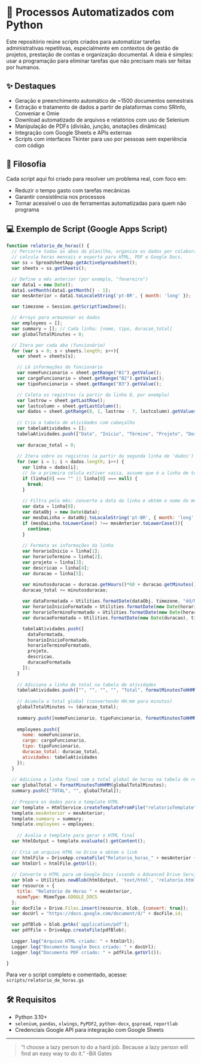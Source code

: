 # 🧩 Processos Automatizados com Python

Este repositório reúne scripts criados para automatizar tarefas administrativas repetitivas, especialmente em contextos de gestão de projetos, prestação de contas e organização documental. A ideia é simples: usar a programação para eliminar tarefas que não precisam mais ser feitas por humanos.

## ✨ Destaques

- Geração e preenchimento automático de ~1500 documentos semestrais
- Extração e tratamento de dados a partir de plataformas como SRInfo, Conveniar e Omie
- Download automatizado de arquivos e relatórios com uso de Selenium
- Manipulação de PDFs (divisão, junção, anotações dinâmicas)
- Integração com Google Sheets e APIs externas
- Scripts com interfaces Tkinter para uso por pessoas sem experiência com código

## 🧠 Filosofia

Cada script aqui foi criado para resolver um problema real, com foco em:
- Reduzir o tempo gasto com tarefas mecânicas
- Garantir consistência nos processos
- Tornar acessível o uso de ferramentas automatizadas para quem não programa

## 💻 Exemplo de Script (Google Apps Script)

```javascript
function relatorio_de_horas() {
  // Percorre todas as abas da planilha, organiza os dados por colaborador,
  // calcula horas mensais e exporta para HTML, PDF e Google Docs.
  var ss = SpreadsheetApp.getActiveSpreadsheet();
  var sheets = ss.getSheets();

  // Define o mês anterior (por exemplo, "fevereiro")
  var data1 = new Date();
  data1.setMonth(data1.getMonth() - 1);
  var mesAnterior = data1.toLocaleString('pt-BR', { month: 'long' });

  var timezone = Session.getScriptTimeZone();

  // Arrays para armazenar os dados
  var employees = [];
  var summary = []; // Cada linha: [nome, tipo, duracao_total]
  var globalTotalMinutes = 0;

  // Itera por cada aba (funcionário)
  for (var s = 0; s < sheets.length; s++){
    var sheet = sheets[s];

    // Lê informações do funcionário
    var nomeFuncionario = sheet.getRange("B1").getValue();
    var cargoFuncionario = sheet.getRange("B2").getValue();
    var tipoFuncionario = sheet.getRange("B3").getValue();

    // Coleta os registros (a partir da linha 8, por exemplo)
    var lastrow = sheet.getLastRow();
    var lastcolumn = sheet.getLastColumn();
    var dados = sheet.getRange(8, 1, lastrow - 7, lastcolumn).getValues();
    
    // Cria a tabela de atividades com cabeçalho
    var tabelaAtividades = [];
    tabelaAtividades.push(["Data", "Início", "Término", "Projeto", "Descrição", "Duração"]);
    
    var duracao_total = 0;
    
    // Itera sobre os registros (a partir da segunda linha de 'dados')
    for (var i = 1; i < dados.length; i++) {
      var linha = dados[i];
      // Se a primeira célula estiver vazia, assume que é a linha de total
      if (linha[0] === "" || linha[0] === null) {
        break;
      }
      
      // Filtra pelo mês: converte a data da linha e obtém o nome do mês
      var data = linha[0];
      var dataObj = new Date(data);
      var mesDaLinha = dataObj.toLocaleString('pt-BR', { month: 'long' });
      if (mesDaLinha.toLowerCase() !== mesAnterior.toLowerCase()){
        continue;
      }
      
      // Formata as informações da linha
      var horarioInicio = linha[1];
      var horarioTermino = linha[2];
      var projeto = linha[3];
      var descricao = linha[4];
      var duracao = linha[5];

      var minutosduracao = duracao.getHours()*60 + duracao.getMinutes();
      duracao_total += minutosduracao;
      
      var dataFormatada = Utilities.formatDate(dataObj, timezone, "dd/MM/yyyy");
      var horarioInicioFormatado = Utilities.formatDate(new Date(horarioInicio), timezone, "HH:mm");
      var horarioTerminoFormatado = Utilities.formatDate(new Date(horarioTermino), timezone, "HH:mm");
      var duracaoFormatada = Utilities.formatDate(new Date(duracao), timezone, "HH:mm");

      tabelaAtividades.push([
        dataFormatada, 
        horarioInicioFormatado, 
        horarioTerminoFormatado, 
        projeto, 
        descricao, 
        duracaoFormatada
      ]);
    }
    
    // Adiciona a linha de total na tabela de atividades
    tabelaAtividades.push(["", "", "", "", "Total", formatMinutesToHHMM(duracao_total)]);
    
    // Acumula o total global (convertendo HH:mm para minutos)
    globalTotalMinutes += (duracao_total);
    
    summary.push([nomeFuncionario, tipoFuncionario, formatMinutesToHHMM(duracao_total)]);
    
    employees.push({
      nome: nomeFuncionario,
      cargo: cargoFuncionario,
      tipo: tipoFuncionario,
      duracao_total: duracao_total,
      atividades: tabelaAtividades
    });
  }
  
  // Adiciona a linha final com o total global de horas na tabela de resumo
  var globalTotal = formatMinutesToHHMM(globalTotalMinutes);
  summary.push(["TOTAL", "", globalTotal]);
  
  // Prepara os dados para o template HTML
  var template = HtmlService.createTemplateFromFile("relatorioTemplate");
  template.mesAnterior = mesAnterior;
  template.summary = summary;
  template.employees = employees;
  
    // Avalia o template para gerar o HTML final
  var htmlOutput = template.evaluate().getContent();
  
  // Cria um arquivo HTML no Drive e obtém o link
  var htmlFile = DriveApp.createFile("Relatorio_horas_" + mesAnterior + ".html", htmlOutput, MimeType.HTML);
  var htmlUrl = htmlFile.getUrl();
  
  // Converte o HTML para um Google Docs (usando o Advanced Drive Service)
  var blob = Utilities.newBlob(htmlOutput, 'text/html', 'relatorio.html');
  var resource = {
    title: "Relatório de Horas " + mesAnterior,
    mimeType: MimeType.GOOGLE_DOCS
  };
  var docFile = Drive.Files.insert(resource, blob, {convert: true});
  var docUrl = "https://docs.google.com/document/d/" + docFile.id;

  var pdfBlob = blob.getAs('application/pdf');
  var pdfFile = DriveApp.createFile(pdfBlob);
  
  Logger.log("Arquivo HTML criado: " + htmlUrl);
  Logger.log("Documento Google Docs criado: " + docUrl);
  Logger.log("Documento PDF criado: " + pdfFile.getUrl());

}
```

Para ver o script completo e comentado, acesse: `scripts/relatorio_de_horas.gs`

## 🛠 Requisitos

- Python 3.10+
- `selenium`, `pandas`, `xlwings`, `PyPDF2`, `python-docx`, `gspread`, `reportlab`
- Credenciais Google API para integração com Google Sheets

---

> “I choose a lazy person to do a hard job. Because a lazy person will find an easy way to do it.” -Bill Gates

